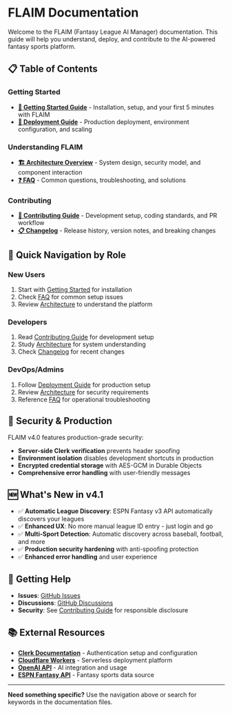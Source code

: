 # FLAIM Documentation

Welcome to the FLAIM (Fantasy League AI Manager) documentation. This guide will help you understand, deploy, and contribute to the AI-powered fantasy sports platform.

## 📋 Table of Contents

### Getting Started
- **[📖 Getting Started Guide](getting-started.md)** - Installation, setup, and your first 5 minutes with FLAIM
- **[🚀 Deployment Guide](deployment.md)** - Production deployment, environment configuration, and scaling

### Understanding FLAIM
- **[🏗️ Architecture Overview](architecture.md)** - System design, security model, and component interaction
- **[❓ FAQ](faq.md)** - Common questions, troubleshooting, and solutions

### Contributing
- **[🤝 Contributing Guide](contributing.md)** - Development setup, coding standards, and PR workflow
- **[📋 Changelog](changelog.md)** - Release history, version notes, and breaking changes

## 🎯 Quick Navigation by Role

### **New Users**
1. Start with [Getting Started](getting-started.md) for installation
2. Check [FAQ](faq.md) for common setup issues
3. Review [Architecture](architecture.md) to understand the platform

### **Developers** 
1. Read [Contributing Guide](contributing.md) for development setup
2. Study [Architecture](architecture.md) for system understanding
3. Check [Changelog](changelog.md) for recent changes

### **DevOps/Admins**
1. Follow [Deployment Guide](deployment.md) for production setup
2. Review [Architecture](architecture.md) for security requirements
3. Reference [FAQ](faq.md) for operational troubleshooting

## 🔐 Security & Production

FLAIM v4.0 features production-grade security:
- **Server-side Clerk verification** prevents header spoofing
- **Environment isolation** disables development shortcuts in production
- **Encrypted credential storage** with AES-GCM in Durable Objects
- **Comprehensive error handling** with user-friendly messages

## 🆕 What's New in v4.1

- ✅ **Automatic League Discovery**: ESPN Fantasy v3 API automatically discovers your leagues
- ✅ **Enhanced UX**: No more manual league ID entry - just login and go
- ✅ **Multi-Sport Detection**: Automatic discovery across baseball, football, and more
- ✅ **Production security hardening** with anti-spoofing protection
- ✅ **Enhanced error handling** and user experience

## 🤝 Getting Help

- **Issues**: [GitHub Issues](https://github.com/yourusername/flaim/issues)
- **Discussions**: [GitHub Discussions](https://github.com/yourusername/flaim/discussions)
- **Security**: See [Contributing Guide](contributing.md#security) for responsible disclosure

## 📚 External Resources

- **[Clerk Documentation](https://clerk.com/docs)** - Authentication setup and configuration
- **[Cloudflare Workers](https://developers.cloudflare.com/workers/)** - Serverless deployment platform
- **[OpenAI API](https://platform.openai.com/docs)** - AI integration and usage
- **[ESPN Fantasy API](https://fantasy.espn.com)** - Fantasy sports data source

---

**Need something specific?** Use the navigation above or search for keywords in the documentation files.